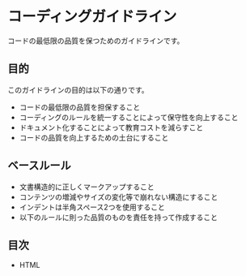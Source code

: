 # コーディングガイドライン
コードの最低限の品質を保つためのガイドラインです。
## 目的
このガイドラインの目的は以下の通りです。

- コードの最低限の品質を担保すること
- コーディングのルールを統一することによって保守性を向上すること
- ドキュメント化することによって教育コストを減らすこと
- コードの品質を向上するための土台にすること

## ベースルール

- 文書構造的に正しくマークアップすること
- コンテンツの増減やサイズの変化等で崩れない構造にすること
- インデントは半角スペース2つを使用すること
- 以下のルールに則った品質のものを責任を持って作成すること

## 目次

- HTML